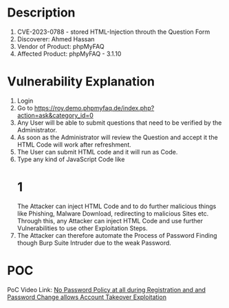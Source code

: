 # Description

1. CVE-2023-0788 - stored HTML-Injection throuth the Question Form
1. Discoverer: Ahmed Hassan
1. Vendor of Product: phpMyFAQ
1. Affected Product: phpMyFAQ - 3.1.10

# Vulnerability Explanation

1. Login
1. Go to https://roy.demo.phpmyfaq.de/index.php?action=ask&category_id=0
1. Any User will be able to submit questions that need to be verified by the Administrator.
1. As soon as the Administrator will review the Question and accept it the HTML Code will work after refreshment.
1. The User can submit HTML code and it will run as Code.
1. Type any kind of JavaScript Code like **<h1>1</h1>** The Attacker can inject HTML Code and to do further malicious things like Phishing, Malware Download, redirecting to malicious Sites etc. Through this, any Attacker can inject HTML Code and use further Vulnerabilities to use other Exploitation Steps. 
1. The Attacker can therefore automate the Process of Password Finding though Burp Suite Intruder due to the weak Password.

#  POC

PoC Video Link: [No Password Policy at all during Registration and and Password Change allows Account Takeover Exploitation](https://mega.nz/file/qNNiwJCa#12vKmXTaDGc2c_TUrsZ_1L5IfHkrvvq4QVHgTCOl3_M)





